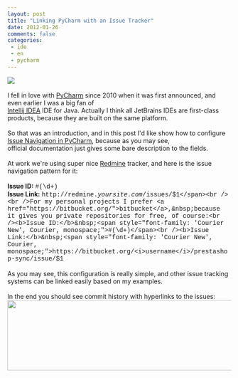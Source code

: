 ```yaml
---
layout: post
title: "Linking PyCharm with an Issue Tracker"
date: 2012-01-26
comments: false
categories:
 - ide
 - en
 - pycharm
---
```



<a href="http://3.bp.blogspot.com/-ex8sfbybYF4/Tx83ODk-o_I/AAAAAAAADUA/y_OaWMHTpKw/s1600/header_pycharm20.png" imageanchor="1" style="margin-bottom: 1em; margin-right: 1em;"><img border="0" src="http://3.bp.blogspot.com/-ex8sfbybYF4/Tx83ODk-o_I/AAAAAAAADUA/y_OaWMHTpKw/s1600/header_pycharm20.png" /></a><br /><br /></div>I fell in love with <a href="http://www.jetbrains.com/pycharm/">PyCharm</a>&nbsp;since 2010 when it was first announced, and even earlier I was a big fan of<br /><a href="http://www.jetbrains.com/idea/">Intellij IDEA</a>&nbsp;IDE for Java. Actually I think all JetBrains IDEs are first-class products, because they are built on the same platform.<br /><br />So that was an introduction, and in this post I'd like show how to configure <a href="http://www.jetbrains.com/pycharm/webhelp/issue-navigation.html">Issue Navigation in PyCharm</a>, because as you may see, official&nbsp;documentation&nbsp;just gives some bare description to the fields.<br /><br />At work we're using super nice <a href="http://www.redmine.org/">Redmine</a> tracker, and here is the issue navigation pattern for it:<br /><br /><b>Issue ID:</b>&nbsp;<span style="font-family: 'Courier New', Courier, monospace;">#(\d+)</span><br /><b>Issue Link:</b>&nbsp;<span style="font-family: 'Courier New', Courier, monospace;">http://redmine.<i>yoursite.com</i>/issues/$1</span><br /><br />For my personal projects I prefer <a href="https://bitbucket.org/">bitbucket</a>,&nbsp;because it gives you private repositories for free, of course:<br /><b>Issue ID:</b>&nbsp;<span style="font-family: 'Courier New', Courier, monospace;">#(\d+)</span><br /><b>Issue Link:</b>&nbsp;<span style="font-family: 'Courier New', Courier, monospace;">https://bitbucket.org/<i>username</i>/prestashop-sync/issue/$1</span><br /><br />As you may see, this configuration is really simple, and other issue tracking systems can be linked easily based on my examples.<br /><br />In the end you should see commit history with hyperlinks to the issues:<br /><a href="http://4.bp.blogspot.com/-467_frlJeM8/TyBi8myNC3I/AAAAAAAADUI/BSmcoVzqNGw/s1600/history.png" imageanchor="1" style="margin-bottom: 1em; margin-right: 1em;"><img border="0" height="158" src="http://4.bp.blogspot.com/-467_frlJeM8/TyBi8myNC3I/AAAAAAAADUI/BSmcoVzqNGw/s640/history.png" width="640" /></a></div><br /></div>
